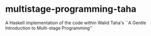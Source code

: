 # multistage-programming-taha
A Haskell implementation of the code within Walid Taha's ``A Gentle Introduction to Multi-stage Programming''
